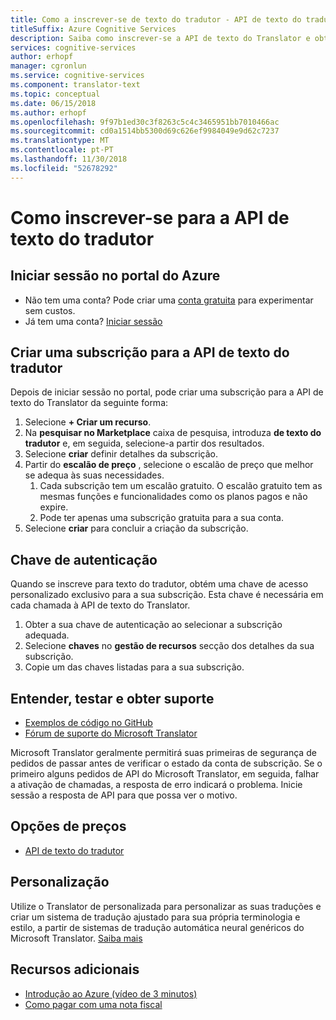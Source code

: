 ```yaml
---
title: Como a inscrever-se de texto do tradutor - API de texto do tradutor
titleSuffix: Azure Cognitive Services
description: Saiba como inscrever-se a API de texto do Translator e obter uma chave de subscrição.
services: cognitive-services
author: erhopf
manager: cgronlun
ms.service: cognitive-services
ms.component: translator-text
ms.topic: conceptual
ms.date: 06/15/2018
ms.author: erhopf
ms.openlocfilehash: 9f97b1ed30c3f8263c5c4c3465951bb7010466ac
ms.sourcegitcommit: cd0a1514bb5300d69c626ef9984049e9d62c7237
ms.translationtype: MT
ms.contentlocale: pt-PT
ms.lasthandoff: 11/30/2018
ms.locfileid: "52678292"
---
```

# <a name="how-to-sign-up-for-the-translator-text-api"></a>Como inscrever-se para a API de texto do tradutor

## <a name="sign-in-to-the-azure-portal"></a>Iniciar sessão no portal do Azure

- Não tem uma conta? Pode criar uma [conta gratuita](https://azure.microsoft.com/free/) para experimentar sem custos.
- Já tem uma conta? [Iniciar sessão](https://ms.portal.azure.com/)

## <a name="create-a-subscription-to-the-translator-text-api"></a>Criar uma subscrição para a API de texto do tradutor

Depois de iniciar sessão no portal, pode criar uma subscrição para a API de texto do Translator da seguinte forma:

1. Selecione **+ Criar um recurso**.
1. Na **pesquisar no Marketplace** caixa de pesquisa, introduza **de texto do tradutor** e, em seguida, selecione-a partir dos resultados.
1. Selecione **criar** definir detalhes da subscrição.
1. Partir do **escalão de preço** , selecione o escalão de preço que melhor se adequa às suas necessidades.
    1. Cada subscrição tem um escalão gratuito. O escalão gratuito tem as mesmas funções e funcionalidades como os planos pagos e não expire.
    1. Pode ter apenas uma subscrição gratuita para a sua conta.
1. Selecione **criar** para concluir a criação da subscrição.

## <a name="authentication-key"></a>Chave de autenticação

Quando se inscreve para texto do tradutor, obtém uma chave de acesso personalizado exclusivo para a sua subscrição. Esta chave é necessária em cada chamada à API de texto do Translator.

1. Obter a sua chave de autenticação ao selecionar a subscrição adequada.
1. Selecione **chaves** no **gestão de recursos** secção dos detalhes da sua subscrição.
1. Copie um das chaves listadas para a sua subscrição.

## <a name="learn-test-and-get-support"></a>Entender, testar e obter suporte

- [Exemplos de código no GitHub](https://github.com/MicrosoftTranslator)
- [Fórum de suporte do Microsoft Translator](https://www.aka.ms/TranslatorForum)

Microsoft Translator geralmente permitirá suas primeiras de segurança de pedidos de passar antes de verificar o estado da conta de subscrição. Se o primeiro alguns pedidos de API do Microsoft Translator, em seguida, falhar a ativação de chamadas, a resposta de erro indicará o problema. Inicie sessão a resposta de API para que possa ver o motivo.

## <a name="pricing-options"></a>Opções de preços

- [API de texto do tradutor](https://azure.microsoft.com/pricing/details/cognitive-services/translator-text-api/)

## <a name="customization"></a>Personalização

Utilize o Translator de personalizada para personalizar as suas traduções e criar um sistema de tradução ajustado para sua própria terminologia e estilo, a partir de sistemas de tradução automática neural genéricos do Microsoft Translator. [Saiba mais](customization.md)

## <a name="additional-resources"></a>Recursos adicionais

- [Introdução ao Azure (vídeo de 3 minutos)](https://azure.microsoft.com/get-started/?b=16.24)
- [Como pagar com uma nota fiscal](https://azure.microsoft.com/pricing/invoicing/)
